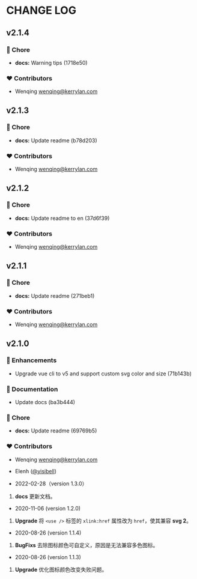 # CHANGE LOG
## v2.1.4


### 🏡 Chore

  - **docs:** Warning tips (1718e50)

### ❤️  Contributors

- Wenqing <wenqing@kerrylan.com>

## v2.1.3


### 🏡 Chore

  - **docs:** Update readme (b78d203)

### ❤️  Contributors

- Wenqing <wenqing@kerrylan.com>

## v2.1.2


### 🏡 Chore

  - **docs:** Update readme to en (37d6f39)

### ❤️  Contributors

- Wenqing <wenqing@kerrylan.com>

## v2.1.1


### 🏡 Chore

  - **docs:** Update readme (271beb1)

### ❤️  Contributors

- Wenqing <wenqing@kerrylan.com>

## v2.1.0
### 🚀 Enhancements

  - Upgrade vue cli to v5 and support custom svg color and size (71b143b)

### 📖 Documentation

  - Update docs (ba3b444)

### 🏡 Chore

  - **docs:** Update readme (69769b5)

### ❤️  Contributors

- Wenqing <wenqing@kerrylan.com>
- Elenh ([@yisibell](http://github.com/yisibell))



- 2022-02-28（version 1.3.0）

1. **docs** 更新文档。

- 2020-11-06 (version 1.2.0)

1. **Upgrade** 将 `<use />` 标签的 `xlink:href` 属性改为 `href`，使其兼容 **svg 2**。

- 2020-08-26 (version 1.1.4)

1. **BugFixs** 去除图标颜色可自定义，原因是无法兼容多色图标。

- 2020-08-26 (version 1.1.3)

1. **Upgrade** 优化图标颜色改变失败问题。

